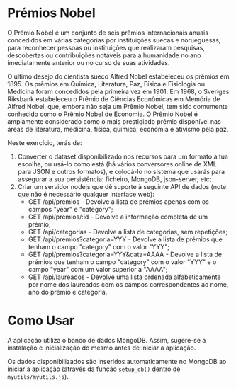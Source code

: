 # Prémios Nobel

O Prémio Nobel é um conjunto de seis prêmios internacionais anuais concedidos em várias categorias por instituições suecas e norueguesas, para reconhecer pessoas ou instituições que realizaram pesquisas, descobertas ou contribuições notáveis para a humanidade no ano imediatamente anterior ou no curso de suas atividades.

O último desejo do cientista sueco Alfred Nobel estabeleceu os prêmios em 1895. Os prêmios em Química, Literatura, Paz, Física e Fisiologia ou Medicina foram concedidos pela primeira vez em 1901. Em 1968, o Sveriges Riksbank estabeleceu o Prêmio de Ciências Econômicas em Memória de Alfred Nobel, que, embora não seja um Prêmio Nobel, tem sido comumente conhecido como o Prêmio Nobel de Economia. O Prêmio Nobel é amplamente considerado como o mais prestigiado prêmio disponível nas áreas de literatura, medicina, física, química, economia e ativismo pela paz.

Neste exercício, terás de:

1. Converter o dataset disponibilizado nos recursos para um formato à tua escolha, ou usá-lo como está (há vários conversores online de XML para JSON e outros formatos), e colocá-lo no sistema que usarás para assegurar a sua persistência: ficheiro, MongoDB, json-server, etc;
2. Criar um servidor nodejs que dê suporte à seguinte API de dados (note que não é necessário qualquer interface web):
   - GET /api/premios - Devolve a lista de prémios apenas com os campos "year" e "category";
   - GET /api/premios/:id - Devolve a informação completa de um prémio;
   - GET /api/categorias - Devolve a lista de categorias, sem repetições;
   - GET /api/premios?categoria=YYY - Devolve a lista de prémios que tenham o campo "category" com o valor "YYY";
   - GET /api/premios?categoria=YYY&data=AAAA - Devolve a lista de prémios que tenham o campo "category" com o valor "YYY" e o campo "year" com um valor superior a "AAAA";
   - GET /api/laureados - Devolve uma lista ordenada alfabeticamente por nome dos laureados com os campos correspondentes ao nome, ano do prémio e categoria.

# Como Usar

A aplicação utiliza o banco de dados MongoDB. Assim, sugere-se a instalação e inicialização do mesmo antes de iniciar a aplicação.

Os dados disponibilizados são inseridos automaticamente no MongoDB ao iniciar a aplicação (através da função `setup_db()` dentro de `myutils/myutils.js`).

